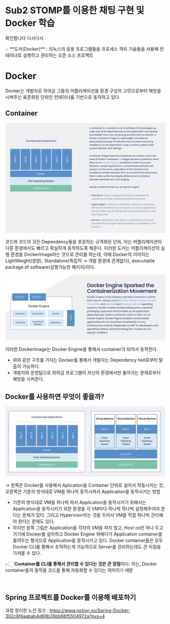 # Sub2 STOMP를 이용한 채팅 구현 및 Docker 학습

 확인합니다
다시다시



<aside>
💡 **도커(Docker)** : 리눅스의 응용 프로그램들을 프로세스 격리 기술들을 사용해 컨테이너로 실행하고 관리하는 오픈 소스 프로젝트

</aside>

# Docker

Docker는 개발자로 하여금 그들의 어플리케이션을 환경 구성의 고민으로부터 해방을 시켜주는 표준화된 단위인 컨테이너를 기반으로 동작하고 있다.

## Container

![docker](docker.png)

코드와 코드의 모든 Dependency들을 포장하는 규격화된 단위, 이는 어플리케이션이 다른 환경에서도 빠르고 확실하게 동작하도록 해준다. 이러한 도커는 어플리케이션의 실행 환경을 DockerImage라는 것으로 관리를 하는데, 이때 Docker의 이미지는 LightWeight(경량), Standalone(독립적 → 개발 환경에 관계없다), executable package of software(실행가능한 패키지)이다. 

![docker2](docker2.png)

이러한 DockerImage는 Docker Engine을 통해서 container가 되어서 동작한다.

- 위와 같은 구조를 가지는 Docker를 통해서 개발자는 Dependency hell로부터 탈출이 가능하다.
- 개발자와 운영팀으로 하여금 프로그램이 자신의 환경에서만 돌아가는 문제로부터 해방을 시켜준다.

## Docker를 사용하면 무엇이 좋을까?

![docker3](docker3.png)

→ 왼쪽은 Docker를 사용해서 Aplication을 Container 단위로 실어서 작동시키는 것, 오른쪽은 기존의 방식대로 VM을 하나씩 동작시켜서 Application을 동작시키는 방법

- 기존의 방식대로 VM을 하나씩 파서 Application을 동작시키기 위해서는 Application을 동작시키기 위한 환경을 각 VM마다 하나씩 하나씩 설정해주어야 한다는 문제가 있다. 그리고 Hypervisor라는 것을 두어서 VM을 직접 하나씩 관리해야 한다는 문제도 있다.
- 하지만 왼쪽 그림은 Application을 각자의 VM을 파지 않고, Host os만 하나 두고 거기에 Docker를 설치하고 Docker Engine 위에다가 Application container를 올려두는 형식으로 Application을 동작시키고 있다. Docker container들은 모두 Docker CLI를 통해서 조작하는게 가능하므로 Server를 관리하는데도 큰 이점을 가져올 수 있다.

👉🏻 **Container를 CLI를 통해서 관리할 수 있다는 것은 큰 장점**이다. 이는, Docker container들의 동작을 코드를 통해 자동화할 수 있다는 의미이기 때문

<br/>

## Spring 프로젝트를 Docker를 이용해 배포하기
과정 정리한 노션 링크 : https://www.notion.so/Spring-Docker-302c8f4aabab4d69b26bb66f5504972a?pvs=4
